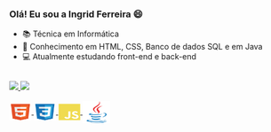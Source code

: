### Olá! Eu sou a Ingrid Ferreira 😄

- 📚 Técnica em Informática
- 🌱 Conhecimento em HTML, CSS, Banco de dados SQL e em Java
- 💻 Atualmente estudando front-end e back-end
 ##
<div>
  <a href="https://github.com/IngridFerreira-tech">
  <img height ="180em"src ="https://github-readme-stats.vercel.app/api?username=IngridFerreira-tech&show_icons=true&theme=dracula&include_all_commits=true&count_private=true"/>
  <img height="180em"src="https://github-readme-stats.vercel.app/api/top-langs/?username=IngridFerreira-tech&layout=compact&langs_count=16&theme=dracula"/>
</div>
  
  <div style = "display: inline_block"><br>
  <img align = "center" alt ="Ingrid-HTML"height="30" width="40" src ="https://raw.githubusercontent.com/devicons/devicon/master/icons/html5/html5-original.svg">
  <img align = "center" alt = "Ingrid-CSS" height = "30" width = "40" src = "https://raw.githubusercontent.com/devicons/devicon/master/icons/css3/css3-original.svg">
  <img align = "center" alt = "Ingrid-Js" height = "30" width = "40" src = "https://raw.githubusercontent.com/devicons/devicon/master/icons/javascript/javascript-plain.svg">
  <img align = "center" alt = "Ingrid-Java" height = "40" width = "50" src = "https://github.com/devicons/devicon/blob/master/icons/java/java-original.svg">  
</div>

